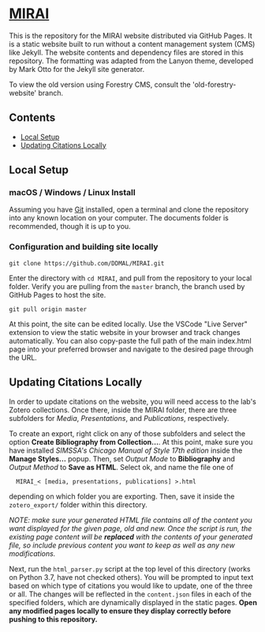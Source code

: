 # [MIRAI](https://miraiqc.ca/)

This is the repository for the MIRAI website distributed via GitHub Pages. It is a static website built to run without a content management system (CMS) like Jekyll. The website contents and dependency files are stored in this repository. The formatting was adapted from the Lanyon theme, developed by Mark Otto for the Jekyll site generator.

To view the old version using Forestry CMS, consult the 'old-forestry-website' branch.

## Contents

- [Local Setup](#local-setup)
- [Updating Citations Locally](#updating-citations-locally)

## Local Setup

### macOS / Windows / Linux Install

Assuming you have [Git](https://www.atlassian.com/git/tutorials/install-git) installed, open a terminal and clone the repository into any known location on your computer. The documents folder is recommended, though it is up to you.

### Configuration and building site locally

```
git clone https://github.com/DDMAL/MIRAI.git
```

Enter the directory with `cd MIRAI`, and pull from the repository to your local folder. Verify you are pulling from the `master` branch, the branch used by GitHub Pages to host the site.

```
git pull origin master
```

At this point, the site can be edited locally. Use the VSCode "Live Server" extension to view the static website in your browser and track changes automatically. You can also copy-paste the full path of the main index.html page into your preferred browser and navigate to the desired page through the URL.

## Updating Citations Locally

In order to update citations on the website, you will need access to the lab's Zotero collections. Once there, inside the MIRAI folder, there are three subfolders for _Media_, _Presentations_, and _Publications_, respectively.

To create an export, right click on any of those subfolders and select the option **Create Bibliography from Collection...**. At this point, make sure you have installed _SIMSSA's Chicago Manual of Style 17th edition_ inside the **Manage Styles...** popup. Then, set _Output Mode_ to **Bibliography** and _Output Method_ to **Save as HTML**. Select ok, and name the file one of
```
  MIRAI_< [media, presentations, publications] >.html
```
depending on which folder you are exporting. Then, save it inside the `zotero_export/` folder within this directory.

_NOTE: make sure your generated HTML file contains all of the content you want displayed for the given page, old and new. Once the script is run, the existing page content will be **replaced** with the contents of your generated file, so include previous content you want to keep as well as any new modifications._ 

Next, run the `html_parser.py` script at the top level of this directory (works on Python 3.7, have not checked others). You will be prompted to input text based on which type of citations you would like to update, one of the three or all. The changes will be reflected in the `content.json` files in each of the specified folders, which are dynamically displayed in the static pages. **Open any modified pages locally to ensure they display correctly before pushing to this repository.**